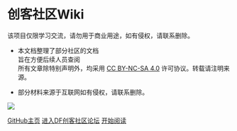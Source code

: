 # **创客社区Wiki**


该项目仅限学习交流，请勿用于商业用途，如有侵权，请联系删除。

- 本文档整理了部分社区的文档<br>旨在方便后续人员查阅<br>所有文章除特别声明外，均采用 [CC BY-NC-SA 4.0](https://creativecommons.org/licenses/by-nc-sa/4.0/) 许可协议。转载请注明来源。


- 部分材料来源于互联网如有侵权，请联系删除。


![](https://img.shields.io/badge/%E5%88%9B%E5%AE%A2%E7%A4%BE%E5%8C%BA-Roy-orange)

[GitHub主页](https://github.com/MakerCommunity/wiki)
[进入DF创客社区论坛](https://mc.dfrobot.com.cn/)
[开始阅读](https://makercommunity.github.io/wiki/)

